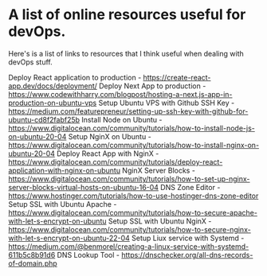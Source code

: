 # A list of online resources useful for devOps.


Here's is a list of links to resources that I think useful when dealing with devOps stuff.

Deploy React application to production - https://create-react-app.dev/docs/deployment/
Deploy Next App to production - https://www.codewithharry.com/blogpost/hosting-a-next.js-app-in-production-on-ubuntu-vps
Setup Ubuntu VPS with Github SSH Key - https://medium.com/featurepreneur/setting-up-ssh-key-with-github-for-ubuntu-cd8f2fabf25b
Install Node on Ubuntu - https://www.digitalocean.com/community/tutorials/how-to-install-node-js-on-ubuntu-20-04
Setup NginX on Ubuntu - https://www.digitalocean.com/community/tutorials/how-to-install-nginx-on-ubuntu-20-04
Deploy React App with NginX - https://www.digitalocean.com/community/tutorials/deploy-react-application-with-nginx-on-ubuntu
NginX Server Blocks - https://www.digitalocean.com/community/tutorials/how-to-set-up-nginx-server-blocks-virtual-hosts-on-ubuntu-16-04
DNS Zone Editor - https://www.hostinger.com/tutorials/how-to-use-hostinger-dns-zone-editor
Setup SSL with Ubuntu Apache - https://www.digitalocean.com/community/tutorials/how-to-secure-apache-with-let-s-encrypt-on-ubuntu
Setup SSL with Ubuntu NginX - https://www.digitalocean.com/community/tutorials/how-to-secure-nginx-with-let-s-encrypt-on-ubuntu-22-04
Setup Liux service with Systemd - https://medium.com/@benmorel/creating-a-linux-service-with-systemd-611b5c8b91d6
DNS Lookup Tool - https://dnschecker.org/all-dns-records-of-domain.php

